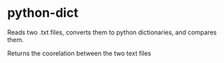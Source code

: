 # python-dict

Reads two .txt files, converts them to python dictionaries, and compares them.

Returns the coorelation between the two text files
